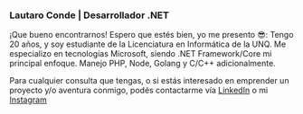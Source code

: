 

### Lautaro Conde | Desarrollador .NET

¡Que bueno encontrarnos!
Espero que estés bien, yo me presento 😎: Tengo 20 años, y soy estudiante de la Licenciatura en Informática de la UNQ.  Me especializo en tecnologías Microsoft, siendo .NET Framework/Core mi principal enfoque. Manejo PHP, Node, Golang y C/C++ adicionalmente.

Para cualquier consulta que tengas,  o si estás interesado en emprender un proyecto y/o aventura conmigo, podés contactarme vía [LinkedIn](https://www.linkedin.com/in/lcondeg/ "LinkedIn") o mi [Instagram](https://www.instagram.com/lautaroconde_ "Instagram")
